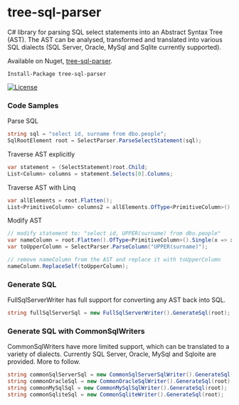 # tree-sql-parser
C# library for parsing SQL select statements into an Abstract Syntax Tree (AST).
The AST can be analysed, transformed and translated into various SQL dialects (SQL Server, Oracle, MySql and Sqlite currently supported).

Available on Nuget, [tree-sql-parser](https://www.nuget.org/packages/Tree-Sql-Parser//).

    Install-Package tree-sql-parser

[![License](https://img.shields.io/badge/License-Apache%202.0-blue.svg)](https://opensource.org/licenses/Apache-2.0)

### Code Samples
Parse SQL
```cs
string sql = "select id, surname from dbo.people";
SqlRootElement root = SelectParser.ParseSelectStatement(sql);
```
Traverse AST explicitly
```cs
var statement = (SelectStatement)root.Child;
List<Column> columns = statement.Selects[0].Columns;
```
Traverse AST with Linq
```cs
var allElements = root.Flatten();
List<PrimitiveColumn> columns2 = allElements.OfType<PrimitiveColumn>().ToList();
```
Modify AST
```cs
// modify statement to: "select id, UPPER(surname) from dbo.people"
var nameColumn = root.Flatten().OfType<PrimitiveColumn>().Single(x => x.Name.Name == "surname");
var toUpperColumn = SelectParser.ParseColumn("UPPER(surname)");

// remove nameColumn from the AST and replace it with toUpperColumn
nameColumn.ReplaceSelf(toUpperColumn);
```
### Generate SQL
FullSqlServerWriter has full support for converting any AST back into SQL.
```cs
string fullSqlServerSql = new FullSqlServerWriter().GenerateSql(root);
```

### Generate SQL with CommonSqlWriters
CommonSqlWriters have more limited support, which can be translated to a variety of dialects.
Currently SQL Server, Oracle, MySql and Sqloite are provided. More to follow.
```cs
string commonSqlServerSql = new CommonSqlServerSqlWriter().GenerateSql(root);
string commonOracleSql = new CommonOracleSqlWriter().GenerateSql(root);
string commonMySqlSql = new CommonMySqlSqlWriter().GenerateSql(root);
string commonSqliteSql = new CommonSqliteWriter().GenerateSql(root);
```
